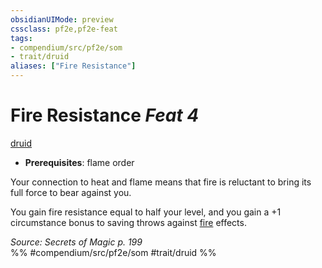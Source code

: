 ```yaml
---
obsidianUIMode: preview
cssclass: pf2e,pf2e-feat
tags:
- compendium/src/pf2e/som
- trait/druid
aliases: ["Fire Resistance"]
---
```

# Fire Resistance  *Feat 4*  
[druid](/rules/traits/druid.md)  

- **Prerequisites**: flame order

Your connection to heat and flame means that fire is reluctant to bring its full force to bear against you.

You gain fire resistance equal to half your level, and you gain a +1 circumstance bonus to saving throws against [fire](/rules/traits/fire.md) effects.

*Source: Secrets of Magic p. 199*  
%% #compendium/src/pf2e/som #trait/druid %%